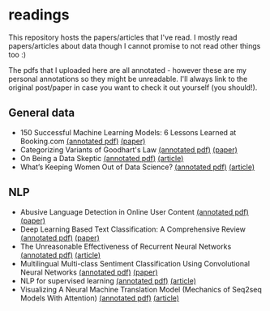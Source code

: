 # readings

This repository hosts the papers/articles that I've read. I mostly read papers/articles about data though I cannot promise to not read other things too :) 

The pdfs that I uploaded here are all annotated - however these are my personal annotations so they might be unreadable. I'll always link to the original post/paper in case you want to check it out yourself (you should!).

## General data
- 150 Successful Machine Learning Models: 6 Lessons Learned at Booking.com [(annotated pdf)](bernardi-booking.pdf) [(paper)](https://www.kdd.org/kdd2019/accepted-papers/view/150-successful-machine-learning-models-6-lessons-learned-at-booking.com)
- Categorizing Variants of Goodhart's Law [(annotated pdf)](manheim-garrabrant_goodharts.pdf) [(paper)](https://arxiv.org/abs/1803.04585)
- On Being a Data Skeptic [(annotated pdf)](oneil-data_skeptic.pdf) [(article)](https://www.oreilly.com/content/on-being-a-data-skeptic/)
- What’s Keeping Women Out of Data Science? [(annotated pdf)](bcg-women_ds.pdf) [(article)](https://www.bcg.com/en-us/publications/2020/what-keeps-women-out-data-science)

## NLP
- Abusive Language Detection in Online User Content [(annotated pdf)](nobata-abusive-lang-detection.pdf) [(paper)](http://www.yichang-cs.com/yahoo/WWW16_Abusivedetection.pdf)
- Deep Learning Based Text Classification: A Comprehensive Review [(annotated pdf)](minaee-text-dl.pdf) [(paper)](https://arxiv.org/abs/2004.03705)
- The Unreasonable Effectiveness of Recurrent Neural Networks [(annotated pdf)](karpathy-rnn.pdf) [(article)](http://karpathy.github.io/2015/05/21/rnn-effectiveness/)
- Multilingual Multi-class Sentiment Classification Using Convolutional Neural Networks [(annotated pdf)](attia-sentiment-cnn.pdf) [(paper)](https://research.google/pubs/pub46932/)
- NLP for supervised learning [(annotated pdf)](yan-nlp_for_supervised_learning.pdf) [(article)](https://eugeneyan.com/writing/nlp-supervised-learning-survey/)
- Visualizing A Neural Machine Translation Model (Mechanics of Seq2seq Models With Attention) [(annotated pdf)](alammar-attention.pdf) [(article)](https://jalammar.github.io/visualizing-neural-machine-translation-mechanics-of-seq2seq-models-with-attention/)
